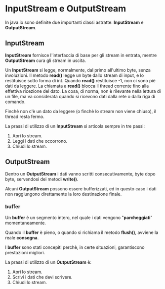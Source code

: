 # **InputStream** e **OutputStream**

In java.io sono definite due importanti classi astratte:
**InputStream** e **OutputStream**.

## InputStream

**InputStream** fornisce l'interfaccia di base per gli stream
in entrata, mentre **OutputStream** cura gli stream in uscita.

Un **InputStream** si legge, normalmente, dal primo all'ultimo
byte, senza involuzioni. Il metodo **read()** legge un byte
dallo stream di input, e lo restituisce sotto forma di
int. Quando **read()** restituisce -1, non ci sono piè dati da
leggere.
La chiamata a **read()** blocca il thread corrente fino alla
effettiva ricezione del dato. La cosa, di norma, non è
rilevante nella lettura di un file, ma va considerata
quando si ricevono dati dalla rete o dalla riga di
comando.

Finchè non c'è un dato da leggere (o finchè lo stream non
viene chiuso), il thread resta fermo.

La prassi di utilizzo di un **InputStream** si articola sempre
in tre passi:
1. Apri lo stream.
2. Leggi i dati che occorrono.
3. Chiudi lo stream.

## OutputStream

Dentro un **OutputStream** i dati vanno scritti
consecutivamente, byte dopo byte, servendosi dei metodi
**write()**. 

Alcuni **OutputStream** possono essere bufferizzati,
ed in questo caso i dati non raggiungono direttamente la
loro destinazione finale. 

### buffer

Un **buffer** è un segmento intero, nel quale i dati vengono "**parcheggiati**" momentaneamente.

Quando il **buffer** è pieno, o quando si richiama il metodo
**flush()**, avviene la reale **consegna**. 

I **buffer** sono stati concepiti perchè, in certe situazioni, garantiscono prestazioni migliori. 

La prassi di utilizzo di un **OutputStream** è:
1. Apri lo stream.
2. Scrivi i dati che devi scrivere.
3. Chiudi lo stream.